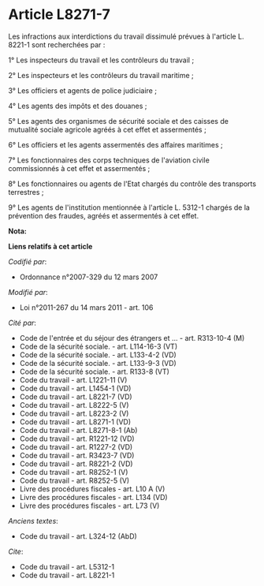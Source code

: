 # Article L8271-7

Les infractions aux interdictions du travail dissimulé prévues à l'article L. 8221-1 sont recherchées par : 

1° Les inspecteurs du travail et les contrôleurs du travail ; 

2° Les inspecteurs et les contrôleurs du travail maritime ; 

3° Les officiers et agents de police judiciaire ; 

4° Les agents des impôts et des douanes ; 

5° Les agents des organismes de sécurité sociale et des caisses de mutualité sociale agricole agréés à cet effet et
assermentés ; 

6° Les officiers et les agents assermentés des affaires maritimes ; 

7° Les fonctionnaires des corps techniques de l'aviation civile commissionnés à cet effet et assermentés ; 

8° Les fonctionnaires ou agents de l'Etat chargés du contrôle des transports terrestres ; 

9° Les agents de l'institution mentionnée à l'article L. 5312-1 chargés de la prévention des fraudes, agréés et assermentés à
cet effet.

**Nota:**



**Liens relatifs à cet article**

_Codifié par_:

  - Ordonnance n°2007-329 du 12 mars 2007

_Modifié par_:

  - Loi n°2011-267 du 14 mars 2011 - art. 106

_Cité par_:

  - Code de l'entrée et du séjour des étrangers et ... - art. R313-10-4 (M)
  - Code de la sécurité sociale. - art. L114-16-3 (VT)
  - Code de la sécurité sociale. - art. L133-4-2 (VD)
  - Code de la sécurité sociale. - art. L133-9-3 (VD)
  - Code de la sécurité sociale. - art. R133-8 (VT)
  - Code du travail - art. L1221-11 (V)
  - Code du travail - art. L1454-1 (VD)
  - Code du travail - art. L8221-7 (VD)
  - Code du travail - art. L8222-5 (V)
  - Code du travail - art. L8223-2 (V)
  - Code du travail - art. L8271-1 (VD)
  - Code du travail - art. L8271-8-1 (Ab)
  - Code du travail - art. R1221-12 (VD)
  - Code du travail - art. R1227-2 (VD)
  - Code du travail - art. R3423-7 (VD)
  - Code du travail - art. R8221-2 (VD)
  - Code du travail - art. R8252-1 (V)
  - Code du travail - art. R8252-5 (V)
  - Livre des procédures fiscales - art. L10 A (V)
  - Livre des procédures fiscales - art. L134 (VD)
  - Livre des procédures fiscales - art. L73 (V)

_Anciens textes_:

  - Code du travail - art. L324-12 (AbD)

_Cite_:

  - Code du travail - art. L5312-1
  - Code du travail - art. L8221-1
